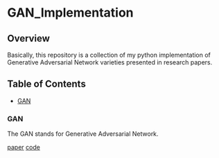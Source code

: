 # GAN_Implementation

## Overview

Basically, this repository is a collection of my python implementation of Generative Adversarial Network varieties presented in research papers.

## Table of Contents

- [GAN](#gan)

<a name="gan"></a>
### GAN

The GAN stands for Generative Adversarial Network.

[paper](https://arxiv.org/abs/1406.2661)  [code](./src/gan.py)
